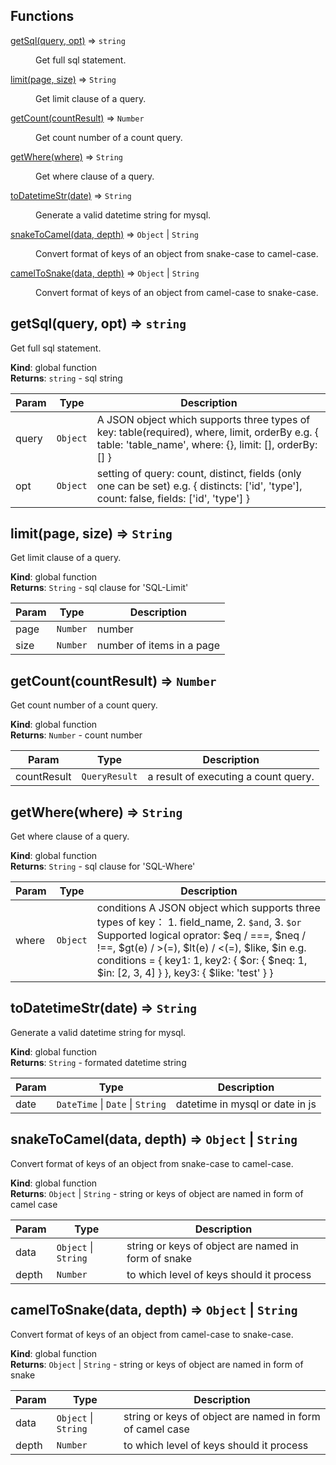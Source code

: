 ## Functions

<dl>
<dt><a href="#getSql">getSql(query, opt)</a> ⇒ <code>string</code></dt>
<dd><p>Get full sql statement.</p>
</dd>
<dt><a href="#limit">limit(page, size)</a> ⇒ <code>String</code></dt>
<dd><p>Get limit clause of a query.</p>
</dd>
<dt><a href="#getCount">getCount(countResult)</a> ⇒ <code>Number</code></dt>
<dd><p>Get count number of a count query.</p>
</dd>
<dt><a href="#getWhere">getWhere(where)</a> ⇒ <code>String</code></dt>
<dd><p>Get where clause of a query.</p>
</dd>
<dt><a href="#toDatetimeStr">toDatetimeStr(date)</a> ⇒ <code>String</code></dt>
<dd><p>Generate a valid datetime string for mysql.</p>
</dd>
<dt><a href="#snakeToCamel">snakeToCamel(data, depth)</a> ⇒ <code>Object</code> | <code>String</code></dt>
<dd><p>Convert format of keys of an object from snake-case to camel-case.</p>
</dd>
<dt><a href="#camelToSnake">camelToSnake(data, depth)</a> ⇒ <code>Object</code> | <code>String</code></dt>
<dd><p>Convert format of keys of an object from camel-case to snake-case.</p>
</dd>
</dl>

<a name="getSql"></a>

## getSql(query, opt) ⇒ <code>string</code>
Get full sql statement.

**Kind**: global function  
**Returns**: <code>string</code> - sql string  

| Param | Type | Description |
| --- | --- | --- |
| query | <code>Object</code> | A JSON object which supports three types of key: table(required), where, limit, orderBy e.g. {   table: 'table_name',   where: {},   limit: [],   orderBy: [] } |
| opt | <code>Object</code> | setting of query: count, distinct, fields (only one can be set) e.g. {   distincts: ['id', 'type'],   count: false,   fields: ['id', 'type'] } |

<a name="limit"></a>

## limit(page, size) ⇒ <code>String</code>
Get limit clause of a query.

**Kind**: global function  
**Returns**: <code>String</code> - sql clause for 'SQL-Limit'  

| Param | Type | Description |
| --- | --- | --- |
| page | <code>Number</code> | number |
| size | <code>Number</code> | number of items in a page |

<a name="getCount"></a>

## getCount(countResult) ⇒ <code>Number</code>
Get count number of a count query.

**Kind**: global function  
**Returns**: <code>Number</code> - count number  

| Param | Type | Description |
| --- | --- | --- |
| countResult | <code>QueryResult</code> | a result of executing a count query. |

<a name="getWhere"></a>

## getWhere(where) ⇒ <code>String</code>
Get where clause of a query.

**Kind**: global function  
**Returns**: <code>String</code> - sql clause for 'SQL-Where'  

| Param | Type | Description |
| --- | --- | --- |
| where | <code>Object</code> | conditions A JSON object which supports three types of key： 1. field_name, 2. `$and`, 3. `$or` Supported logical oprator: $eq / ===, $neq / !==, $gt(e) / >(=), $lt(e) / <(=), $like, $in e.g. conditions = {   key1: 1,   key2: {     $or: {       $neq: 1,       $in: [2, 3, 4]     }   },   key3: {     $like: 'test'   } } |

<a name="toDatetimeStr"></a>

## toDatetimeStr(date) ⇒ <code>String</code>
Generate a valid datetime string for mysql.

**Kind**: global function  
**Returns**: <code>String</code> - formated datetime string  

| Param | Type | Description |
| --- | --- | --- |
| date | <code>DateTime</code> &#124; <code>Date</code> &#124; <code>String</code> | datetime in mysql or date in js |

<a name="snakeToCamel"></a>

## snakeToCamel(data, depth) ⇒ <code>Object</code> &#124; <code>String</code>
Convert format of keys of an object from snake-case to camel-case.

**Kind**: global function  
**Returns**: <code>Object</code> &#124; <code>String</code> - string or keys of object are named in form of camel case  

| Param | Type | Description |
| --- | --- | --- |
| data | <code>Object</code> &#124; <code>String</code> | string or keys of object are named in form of snake |
| depth | <code>Number</code> | to which level of keys should it process |

<a name="camelToSnake"></a>

## camelToSnake(data, depth) ⇒ <code>Object</code> &#124; <code>String</code>
Convert format of keys of an object from camel-case to snake-case.

**Kind**: global function  
**Returns**: <code>Object</code> &#124; <code>String</code> - string or keys of object are named in form of snake  

| Param | Type | Description |
| --- | --- | --- |
| data | <code>Object</code> &#124; <code>String</code> | string or keys of object are named in form of camel case |
| depth | <code>Number</code> | to which level of keys should it process |

